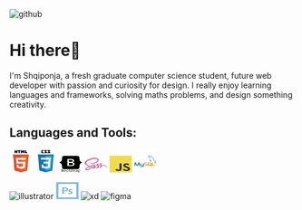 
![github](https://github.com/shqiponjazuzaku/shqiponjazuzaku/assets/143807785/3c560d9c-3baa-4f3c-a167-7c22e73fb0e1)
# Hi there👋
I'm Shqiponja, a fresh graduate computer science student, future web developer with passion and curiosity for design. I really enjoy learning languages and frameworks, solving maths problems, and design something creativity.

## Languages and Tools:
<img src="https://raw.githubusercontent.com/devicons/devicon/master/icons/html5/html5-original-wordmark.svg" alt="html5" width="40" height="40"/> <img src="https://raw.githubusercontent.com/devicons/devicon/master/icons/css3/css3-original-wordmark.svg" alt="css3" width="40" height="40"/> <img src="https://raw.githubusercontent.com/devicons/devicon/master/icons/bootstrap/bootstrap-plain-wordmark.svg" alt="bootstrap" width="40" height="30"/> <img src="https://raw.githubusercontent.com/devicons/devicon/master/icons/sass/sass-original.svg" alt="sass" width="40" height="30"/> <img src="https://raw.githubusercontent.com/devicons/devicon/master/icons/javascript/javascript-original.svg" alt="javascript" width="40" height="30"/> <img src="https://raw.githubusercontent.com/devicons/devicon/master/icons/mysql/mysql-original-wordmark.svg" alt="mysql" width="40" height="40"/>

<img src="https://www.vectorlogo.zone/logos/adobe_illustrator/adobe_illustrator-icon.svg" alt="illustrator" width="30" height="30"/> <img src="https://raw.githubusercontent.com/devicons/devicon/master/icons/photoshop/photoshop-line.svg" alt="photoshop" width="40" height="30"/> <img src="https://cdn.worldvectorlogo.com/logos/adobe-xd.svg" alt="xd" width="40" height="30"/> <img src="https://www.vectorlogo.zone/logos/figma/figma-icon.svg" alt="figma" width="40" height="30"/>
